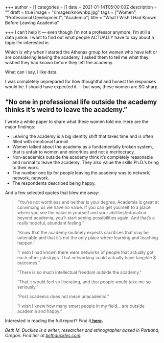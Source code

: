 +++
author = []
categories = []
date = 2021-01-14T05:00:00Z
description = ""
draft = true
image = "/images/knownbp.jpg"
tags = ["Women", "Professional Development", "Academia"]
title = "What I Wish I Had Known Before Leaving Academia"

+++
I can’t help it — even though I’m not a professor anymore, I’m still a data junkie. I want to find out what people ACTUALLY have to say about a topic I’m interested in.

Which is why when I started the Athenas group for women who have left or are considering leaving the academy, I asked them to tell me what they wished they had known before they left the academy.

What can I say, I like data.

I was completely unprepared for how thoughtful and honest the responses would be. I should have expected it — but wow, these women are SO sharp.

## “No one in professional life outside the academy thinks it’s weird to leave the academy.”

I wrote a white paper to share what these women told me. Here are the major findings:

* Leaving the academy is a big identity shift that takes time and is often filled with emotional turmoil.
* Women talked about the academy as a fundamentally broken system, that is unfair to women and minorities and not a meritocracy.
* Non-academics outside the academy think it’s completely reasonable and normal to leave the academy. They also value the skills Ph.D.’s bring to their work.
* The number one tip for people leaving the academy was to network, network, network.
* The respondents described being happy.

And a few selected quotes that blew me away:

> “You’re not worthless and neither is your degree. Academia is great at convincing us we have no value. If you can get yourself to a place where you see the value in yourself and your abilities/education beyond academia, you’ll start seeing possibilities again. And that’s a really hopeful, abundant feeling.”
>
> “Know that the academy routinely expects sacrifices that may be untenable and that it’s not the only place where learning and teaching happen.”
>
> “I wish I had known there were networks of people that actually got each other jobs/gigs. That networking could actually have tangible $ outcomes.”
>
> “There is so much intellectual freedom outside the academy.”
>
> “That it would feel so liberating, and that people would take me so seriously.”
>
> “Post academic does not mean unacademic.”
>
> “I wish I knew how many smart people in my field… are outside academia and happy.”

Interested in reading the full report? Find it[ **here**](https://bethduckles.com/white-papers)**.**

_Beth M. Duckles is a writer, researcher and ethnographer based in Portland, Oregon. Find her at_ [_bethduckles.com_](http://www.beth.duckles.com)_._